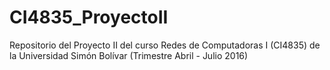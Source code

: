 # CI4835_ProyectoII
Repositorio del Proyecto II del curso Redes de Computadoras I (CI4835) de la Universidad Simón Bolívar (Trimestre Abril - Julio 2016)
